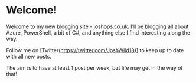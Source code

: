 # Welcome!


Welcome to my new blogging site - joshops.co.uk. I’ll be blogging all about Azure, PowerShell, a bit of C#, and anything else I find interesting along the way.

Follow me on [Twitter(<https://twitter.com/JoshWild18>)] to keep up to date with all new posts.

The aim is to have at least 1 post per week, but life may get in the way of that!

